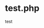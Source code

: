 test.php
========
test

<html>
<head>
<title>test php </title>
</head>
</body>
<?php
echo 'bonjour'
?>
</body>
</html>
